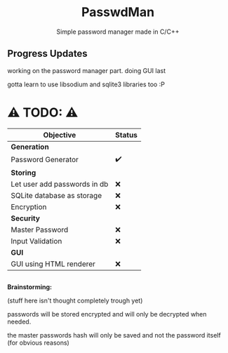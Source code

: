 <h1 align="center"> <b>PasswdMan</b> </h1>
<p align="center">Simple password manager made in C/C++</p>

## Progress Updates
working on the password manager part. doing GUI last

gotta learn to use libsodium and sqlite3 libraries too :P

## 
# ⚠️ TODO: ⚠️
<!-- Some Goals for the Project. -->
| Objective | Status |
| --------- | ------ |
| **Generation** | |
| Password Generator | ✔️ | 
| **Storing** | |
| Let user add passwords in db | ❌ |
| SQLite database as storage | ❌ |
| Encryption | ❌ |
| **Security** | |
| Master Password | ❌ |
| Input Validation | ❌ |
| **GUI** | |
| GUI using HTML renderer | ❌ |

## 
**Brainstorming:**

(stuff here isn't thought completely trough yet)

passwords will be stored encrypted and will only be decrypted when needed.

the master passwords hash will only be saved and not the password itself (for obvious reasons)
